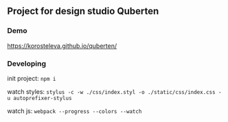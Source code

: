 ## Project for design studio Quberten

### Demo

https://korosteleva.github.io/quberten/

### Developing
init project: `npm i`

watch styles: `stylus -c -w ./css/index.styl -o ./static/css/index.css -u autoprefixer-stylus`

watch js: `webpack --progress --colors --watch`